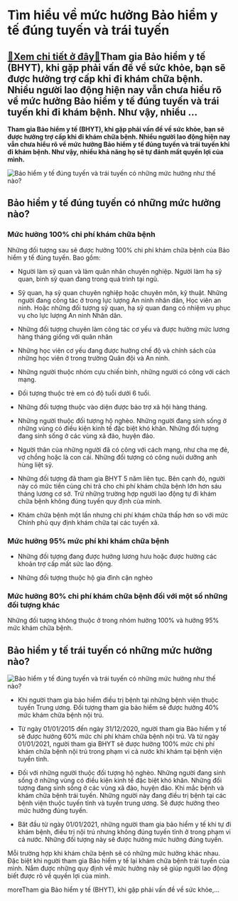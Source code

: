 Tìm hiểu về mức hưởng Bảo hiểm y tế đúng tuyến và trái tuyến
============================================================

[:gift:Xem chi tiết ở đây:gift:](https://hddtvn.com/tim-hieu-ve-muc-huong-bao-hiem-y-te-dung-tuyen-va-trai-tuyen/)Tham gia Bảo hiểm y tế (BHYT), khi gặp phải vấn đề về sức khỏe, bạn sẽ được hưởng trợ cấp khi đi khám chữa bệnh. Nhiều người lao động hiện nay vẫn chưa hiểu rõ về mức hưởng Bảo hiểm y tế đúng tuyến và trái tuyến khi đi khám bệnh. Như vậy, nhiều …
------------------------------------------------------------------------------------------------------------------------------------------------------------------------------------------------------------------------------------------------------

**Tham gia Bảo hiểm y tế (BHYT), khi gặp phải vấn đề về sức khỏe, bạn sẽ được hưởng trợ cấp khi đi khám chữa bệnh. Nhiều người lao động hiện nay vẫn chưa hiểu rõ về mức hưởng Bảo hiểm y tế đúng tuyến và trái tuyến khi đi khám bệnh. Như vậy, nhiều khả năng họ sẽ tự đánh mất quyền lợi của mình.**


![Bảo hiểm y tế đúng tuyến và trái tuyến có những mức hưởng như thế nào?](https://hddtvn.com/wp-content/uploads/2021/01/nguoi-dan-xuat-the-BHYT.jpg)


Bảo hiểm y tế đúng tuyến có những mức hưởng nào?
------------------------------------------------


### Mức hưởng 100% chi phí khám chữa bệnh


Những đối tượng sau sẽ được hưởng 100% chi phí khám chữa bệnh của Bảo hiểm y tế đúng tuyến. Bao gồm:




* Người làm sỹ quan và làm quân nhân chuyên nghiệp. Người làm hạ sỹ quan, binh sỹ quan đang trong quá trình tại ngũ.

* Sỹ quan, hạ sỹ quan chuyên nghiệp hoặc chuyên môn, kỹ thuật. Những người đang công tác ở trong lực lượng An ninh nhân dân, Học viên an ninh. Hoặc những đối tượng sỹ quan, hạ sỹ quan đang có nhiệm vụ phục vụ cho lực lượng An ninh Nhân dân.

* Những đối tượng chuyên làm công tác cơ yếu và được hưởng mức lương hàng tháng giống với quân nhân

* Những học viên cơ yếu đang được hưởng chế độ và chính sách của những học viên ở trong trường Quân đội và An ninh.

* Những người thuộc nhóm cựu chiến binh, những người có công với cách mạng.

* Đối tượng thuộc trẻ em có độ tuổi dưới 6 tuổi.

* Những đối tượng thuộc vào diện được bảo trợ xã hội hàng tháng.

* Những người thuộc đối tượng hộ nghèo. Những người đang sinh sống ở những vùng có điều kiện kinh tế đặc biệt khó khăn. Những đối tượng đang sinh sống ở các vùng xã đảo, huyện đảo.

* Người thân của những người đã có công với cách mạng, như cha mẹ đẻ, vợ chồng hoặc là con cái. Những đối tượng có công nuôi dưỡng anh hùng liệt sỹ.

* Những đối tượng đã tham gia BHYT 5 năm liên tục. Bên cạnh đó, người này có mức tiền cùng chi trả cho chi phí khám chữa bệnh lớn hơn sáu tháng lương cơ sở. Trừ những trường hợp người lao động tự đi khám chữa bệnh không đúng tuyến quy định cùa mình.

* Khám chữa bệnh một lần nhưng chi phí khám chữa thấp hơn so với mức Chính phủ quy định khám chữa tại các tuyến xã.



### Mức hưởng 95% mức phí khi khám chữa bệnh




* Những đối tượng đang được hưởng lương hưu hoặc được hường các khoản trợ cấp mất sức lao động.

* Những đối tượng thuộc hộ gia đình cận nghèo



### Mức hưởng 80% chi phí khám chữa bệnh đối với một số những đối tượng khác


Những đối tượng không thuộc ở trong nhóm hưởng 100% và hưởng 95% mức khám chữa bệnh.


Bảo hiểm y tế trái tuyến có những mức hưởng nào?
------------------------------------------------


![Bảo hiểm y tế đúng tuyến và trái tuyến có những mức hưởng như thế nào?](https://hddtvn.com/wp-content/uploads/2021/01/jan-31-is-next-deadline-to-enroll-for-obamacare787x524-15675953121511744257074.jpg)




* Khi người tham gia bảo hiểm điều trị bệnh tại những bệnh viện thuộc tuyến Trung ương. Đối tượng tham gia bảo hiểm sẽ được hưởng 40% mức khám chữa bệnh nội trú.

* Từ ngày 01/01/2015 đến ngày 31/12/2020, người tham gia Bảo hiểm y tế sẽ được hưởng 60% mức chi phí khám chữa bệnh nội trú. Và từ ngày 01/01/2021, người tham gia BHYT sẽ được hưởng 100% mức chi phí khám chữa bệnh nội trú trong phạm vi cả nước khi khám tại bệnh viện tuyến tỉnh.

* Đối với những người thuộc đối tượng hộ nghèo. Những người đang sinh sống ở những vùng có điều kiện kinh tế đặc biệt khó khăn. Những đối tượng đang sinh sống ở các vùng xã đảo, huyện đảo. Khi mắc bệnh và khám chữa bệnh trái tuyến. Những người này đang điều trị bệnh tại các bệnh viện thuộc tuyến tỉnh và tuyến trung ương. Sẽ được hưởng theo mức hưởng đúng tuyến.

* Băt đầu từ ngày 01/01/2021, những người tham gia bảo hiểm y tế khi tự đi khám bệnh, điều trị nội trú nhưng không đúng tuyến tỉnh ở trong phạm vi cả nước. Những đối tượng này sẽ được hưởng mức hưởng đúng tuyến.



Mỗi trường hợp khi khám chữa bệnh sẽ có những mức hưởng khác nhau. Đặc biệt khi người tham gia Bảo hiểm y tế lại khám chữa bệnh trái tuyến của mình. Nắm được những quy định về mức hưởng này sẽ giúp người lao động biết được rõ về quyền lợi của mình.


moreTham gia Bảo hiểm y tế (BHYT), khi gặp phải vấn đề về sức khỏe,…


